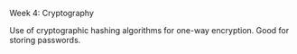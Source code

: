Week 4: Cryptography

Use of cryptographic hashing algorithms for one-way encryption. Good for storing passwords.